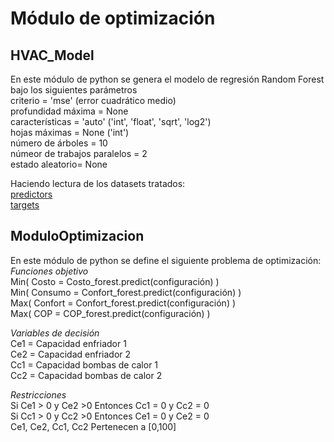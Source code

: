 # Módulo de optimización

## HVAC_Model

En este módulo de python se genera el modelo de regresión Random Forest bajo los siguientes parámetros  
criterio = 'mse' (error cuadrático medio)  
profundidad máxima = None  
características = 'auto' ('int', 'float', 'sqrt', 'log2')  
hojas máximas = None ('int')  
número de árboles = 10  
númeor de trabajos paralelos = 2  
estado aleatorio= None

Haciendo lectura de los datasets tratados:  
[predictors](input/predictors.xlsx)  
[targets](input/target.xlsx)

## ModuloOptimizacion  
En este módulo de python se define el siguiente problema de optimización:  
*Funciones objetivo*  
Min( Costo = Costo_forest.predict(configuración) )  
Min( Consumo = Confort_forest.predict(configuración) )  
Max( Confort = Confort_forest.predict(configuración) )  
Max( COP = COP_forest.predict(configuración) )  

*Variables de decisión*  
Ce1 = Capacidad enfriador 1  
Ce2 = Capacidad enfriador 2  
Cc1 = Capacidad bombas de calor 1  
Cc2 = Capacidad bombas de calor 2  

*Restricciones*  
Si Ce1 > 0 y Ce2 >0 Entonces Cc1 = 0 y Cc2 = 0  
Si Cc1 > 0 y Cc2 >0 Entonces Ce1 = 0 y Ce2 = 0  
Ce1, Ce2, Cc1, Cc2 Pertenecen a [0,100]  
